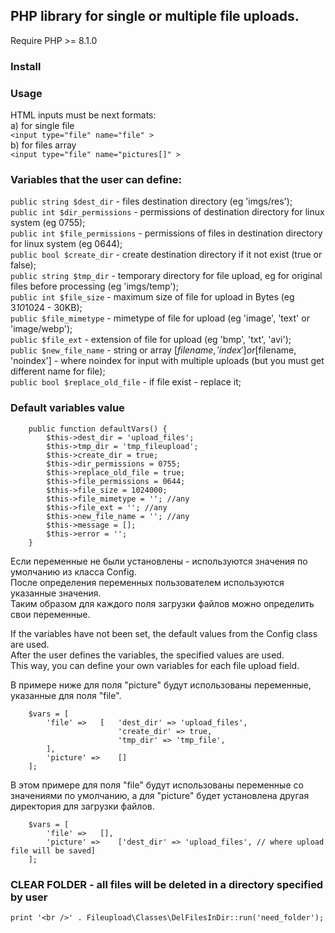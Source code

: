 ## PHP library for single or multiple file uploads.
Require PHP >= 8.1.0   

### Install


### Usage
HTML inputs must be next formats:   
a) for single file   
``` <input type="file" name="file" > ```   
b) for files array        
``` <input type="file" name="pictures[]" > ```  
### Variables that the user can define:   
`public string $dest_dir` - files destination directory (eg 'imgs/res');   
`public int $dir_permissions` - permissions of destination directory for linux system (eg 0755);   
`public int $file_permissions` - permissions of files in destination directory for linux system (eg 0644);   
`public bool $create_dir` - create destination directory if it not exist (true or false);  
`public string $tmp_dir` - temporary directory for file upload, eg for original files before processing (eg 'imgs/temp');   
`public int $file_size` - maximum size of file for upload in Bytes (eg 3*10*1024 - 30KB);   
`public $file_mimetype` - mimetype of file for upload (eg 'image', 'text' or 'image/webp');   
`public $file_ext` - extension of file for upload (eg 'bmp', 'txt', 'avi');   
`public $new_file_name` - string or array [$filename, 'index'] or [$filename, 'noindex'] - where noindex for input with multiple uploads (but you must get different name for file);   
`public bool $replace_old_file` - if file exist - replace it;   

### Default variables value   
```
    public function defaultVars() {
        $this->dest_dir = 'upload_files';
        $this->tmp_dir = 'tmp_fileupload';
        $this->create_dir = true;
        $this->dir_permissions = 0755;
        $this->replace_old_file = true;
        $this->file_permissions = 0644;
        $this->file_size = 1024000;
        $this->file_mimetype = ''; //any
        $this->file_ext = ''; //any
        $this->new_file_name = ''; //any
        $this->message = [];
        $this->error = '';
    }
```   

Если переменные не были установлены - используются значения по умолчанию из класса Config.   
После определения переменных пользователем используются указанные значения.   
Таким образом для каждого поля загрузки файлов можно определить свои переменные.

If the variables have not been set, the default values from the Config class are used.   
After the user defines the variables, the specified values are used.   
This way, you can define your own variables for each file upload field.   

В примере ниже для поля "picture" будут использованы переменные, указанные для поля "file".   
```
	$vars = [
		'file' => 	[	'dest_dir' => 'upload_files',
						'create_dir' => true,
						'tmp_dir' => 'tmp_file',
		],
		'picture' => 	[]
	];
```   

В этом примере для поля "file" будут использованы переменные со значениями по умолчанию, а для "picture" будет установлена другая директория для загрузки файлов.   
```
	$vars = [
		'file' => 	[],
		'picture' => 	['dest_dir' => 'upload_files', // where upload file will be saved]
	];
```   
### CLEAR FOLDER - all files will be deleted in a directory specified by user   
`print '<br />' . Fileupload\Classes\DelFilesInDir::run('need_folder');`   




 